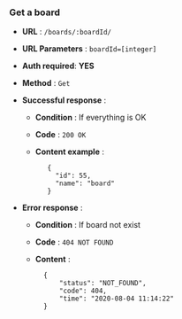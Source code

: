 ### Get a board

+ **URL** : `/boards/:boardId/`

+ **URL Parameters** : `boardId=[integer]`

+ **Auth required**: **YES**

+ **Method** : `Get`

+ **Successful response** :
    
    + **Condition** : If everything is OK
    
    + **Code** : `200 OK`
    
    + **Content example** :


             {
               "id": 55,
               "name": "board"
             }


+ **Error response** :

    + **Condition** :  If board not exist
    
    + **Code** : `404 NOT FOUND`
    
    + **Content** :
    
    
            {
                "status": "NOT_FOUND",
                "code": 404,
                "time": "2020-08-04 11:14:22"
            }
